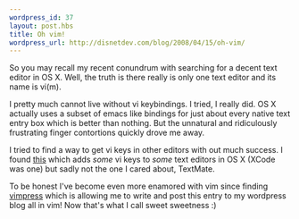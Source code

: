 ```yaml
--- 
wordpress_id: 37
layout: post.hbs
title: Oh vim!
wordpress_url: http://disnetdev.com/blog/2008/04/15/oh-vim/
---
```

So you may recall my recent conundrum with searching for a decent text editor in OS X. Well, the truth is there really is only one text editor and its name is vi(m).

I pretty much cannot live without vi keybindings. I tried, I really did. OS X actually uses a subset of emacs like bindings for just about every native text entry box which is better than nothing. But the unnatural and ridiculously frustrating finger contortions quickly drove me away.

I tried to find a way to get vi keys in other editors with out much success. I found [this](http://www.corsofamily.net/jcorso/vi/ "Vi Input Manager") which adds _some_ vi keys to _some_ text editors in OS X (XCode was one) but sadly not the one I cared about, TextMate.

To be honest I've become even more enamored with vim since finding [vimpress](http://friggeri.net/blog/2007/07/13/vimpress "Vimpress") which is allowing me to write and post this entry to my wordpress blog all in vim! Now that's what I call sweet sweetness :)
